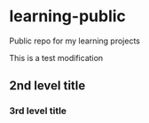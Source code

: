 # learning-public
Public repo for my learning projects

This is a test modification
## 2nd level title
### 3rd level title